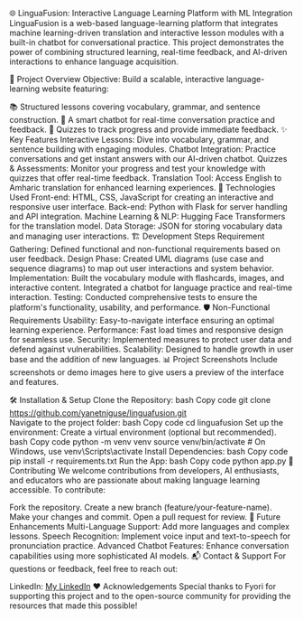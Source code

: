 🌐 LinguaFusion: Interactive Language Learning Platform with ML Integration
LinguaFusion is a web-based language-learning platform that integrates machine learning-driven translation and interactive lesson modules with a built-in chatbot for conversational practice. This project demonstrates the power of combining structured learning, real-time feedback, and AI-driven interactions to enhance language acquisition.

🚀 Project Overview
Objective: Build a scalable, interactive language-learning website featuring:

📚 Structured lessons covering vocabulary, grammar, and sentence construction.
🤖 A smart chatbot for real-time conversation practice and feedback.
📝 Quizzes to track progress and provide immediate feedback.
✨ Key Features
Interactive Lessons: Dive into vocabulary, grammar, and sentence building with engaging modules.
Chatbot Integration: Practice conversations and get instant answers with our AI-driven chatbot.
Quizzes & Assessments: Monitor your progress and test your knowledge with quizzes that offer real-time feedback.
Translation Tool: Access English to Amharic translation for enhanced learning experiences.
🔧 Technologies Used
Front-end:
HTML, CSS, JavaScript for creating an interactive and responsive user interface.
Back-end:
Python with Flask for server handling and API integration.
Machine Learning & NLP:
Hugging Face Transformers for the translation model.
Data Storage:
JSON for storing vocabulary data and managing user interactions.
🏗️ Development Steps
Requirement Gathering: Defined functional and non-functional requirements based on user feedback.
Design Phase: Created UML diagrams (use case and sequence diagrams) to map out user interactions and system behavior.
Implementation:
Built the vocabulary module with flashcards, images, and interactive content.
Integrated a chatbot for language practice and real-time interaction.
Testing: Conducted comprehensive tests to ensure the platform's functionality, usability, and performance.
🛡️ Non-Functional Requirements
Usability: Easy-to-navigate interface ensuring an optimal learning experience.
Performance: Fast load times and responsive design for seamless use.
Security: Implemented measures to protect user data and defend against vulnerabilities.
Scalability: Designed to handle growth in user base and the addition of new languages.
📊 Project Screenshots
Include screenshots or demo images here to give users a preview of the interface and features.


🛠️ Installation & Setup
Clone the Repository:
bash
Copy code
git clone https://github.com/yanetniguse/linguafusion.git   
Navigate to the project folder:
bash
Copy code
cd linguafusion
Set up the environment:
Create a virtual environment (optional but recommended).
bash
Copy code
python -m venv venv
source venv/bin/activate   # On Windows, use venv\Scripts\activate
Install Dependencies:
bash
Copy code
pip install -r requirements.txt
Run the App:
bash
Copy code
python app.py
🤝 Contributing
We welcome contributions from developers, AI enthusiasts, and educators who are passionate about making language learning accessible. To contribute:

Fork the repository.
Create a new branch (feature/your-feature-name).
Make your changes and commit.
Open a pull request for review.
🙌 Future Enhancements
Multi-Language Support: Add more languages and complex lessons.
Speech Recognition: Implement voice input and text-to-speech for pronunciation practice.
Advanced Chatbot Features: Enhance conversation capabilities using more sophisticated AI models.
📬 Contact & Support
For questions or feedback, feel free to reach out:


LinkedIn: [My LinkedIn](https://www.linkedin.com/in/yanetniguse7)
❤️ Acknowledgements
Special thanks to Fyori for supporting this project and to the open-source community for providing the resources that made this possible!

